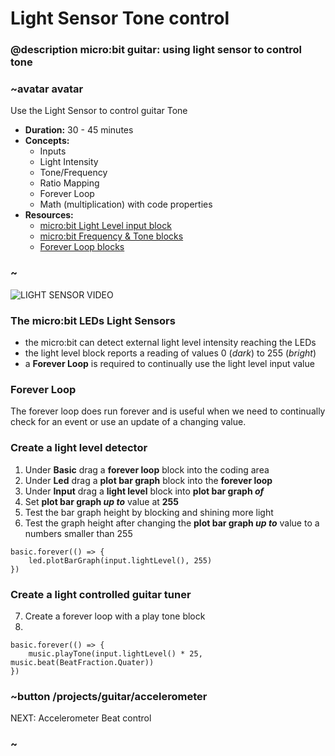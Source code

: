 # Light Sensor Tone control

### @description micro:bit guitar: using light sensor to control tone

### ~avatar avatar
Use the Light Sensor to control guitar Tone
* **Duration:** 30 - 45 minutes
* **Concepts:**
     * Inputs
     * Light Intensity
     * Tone/Frequency
     * Ratio Mapping
     * Forever Loop
     * Math (multiplication) with code properties  
* **Resources:**
  * [micro:bit Light Level input block](/reference/input/light-level)
  * [micro:bit Frequency & Tone blocks](/reference/music/play-tone)
  * [Forever Loop blocks](/reference/basic/forever)
### ~
![LIGHT SENSOR VIDEO]()
### The micro:bit LEDs Light Sensors 
- the micro:bit can detect external light level intensity reaching the LEDs 
- the light level block reports a reading of values 0 (*dark*) to 255 (*bright*)
- a **Forever Loop** is required to continually use the light level input value 
### Forever Loop
The forever loop does run forever and is useful when we need to continually check for an event or use an update of a changing value.
### Create a light level detector
1) Under **Basic** drag a **forever loop** block into the coding area
2) Under **Led** drag a **plot bar graph** block into the **forever loop**
3) Under **Input** drag a **light level** block into **plot bar graph *of*** 
4) Set **plot bar graph *up to*** value at **255**
5) Test the bar graph height by blocking and shining more light
6) Test the graph height after changing the **plot bar graph *up to*** value to a numbers smaller than 255
```blocks
basic.forever(() => {
    led.plotBarGraph(input.lightLevel(), 255)
})
```
### Create a light controlled guitar tuner
7) Create a forever loop with a play tone block
8) 
```blocks
basic.forever(() => {
    music.playTone(input.lightLevel() * 25, music.beat(BeatFraction.Quater))
})
```
### ~button /projects/guitar/accelerometer  
NEXT: Accelerometer Beat control  
### ~

